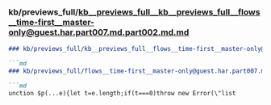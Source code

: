 ### kb/previews_full/kb__previews_full__kb__previews_full__flows__time-first__master-only@guest.har.part007.md.part002.md.md

```md
### kb/previews_full/kb__previews_full__flows__time-first__master-only@guest.har.part007.md.part002.md

```md
### kb/previews_full/flows__time-first__master-only@guest.har.part007.md (part 002)

```md
unction $p(...e){let t=e.length;if(t===0)throw new Error(\"list
```

```

```

```
